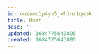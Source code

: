 ```yaml
---
id: oozamc1p4yv5jxh1ns1qwpk
title: Host
desc: ''
updated: 1684775643895
created: 1684775643895
---
```

